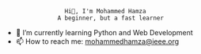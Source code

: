                      Hi👋, I'm Mohammed Hamza
                   A beginner, but a fast learner

- 🌱 I’m currently learning Python and Web Development
- 📫 How to reach me: mohammedhamza@ieee.org
